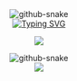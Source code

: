 <div align="center">
  <picture>
  <source media="(prefers-color-scheme: dark)" srcset="https://cdn.jsdelivr.net/gh/ng-fukgin/ng-fukgin/assets/messagif.gif" />
    <img alt="github-snake" src="https://cdn.jsdelivr.net/gh/ng-fukgin/ng-fukgin/assets/messagif.gif" />
</picture>
  <!-- dynamic typing effect 动态打字效果 -->
  <div align="center">
    <a href="https://blog.sunguoqi.com/">
      <img src="https://readme-typing-svg.demolab.com?font=Fira+Code&pause=1000&width=435&lines=print(%22Hello%2C%20World%22);📶 █████████████████;🔋█████████████████;🔊█████████████████;&center=true&size=27" alt="Typing SVG" />
    </a>
  </div>

 <!-- knock code pictures 敲代码的图片 -->
  <img src="https://cdn.jsdelivr.net/gh/ng-fukgin/ng-fukgin/assets/images/coding.gif" /><br>

<!-- Snake Code Contribution Map 贪吃蛇代码贡献图 -->
<picture>
  <source media="(prefers-color-scheme: dark)" srcset="https://cdn.jsdelivr.net/gh/ng-fukgin/ng-fukgin/profile-snake-contrib/github-contribution-grid-snake-dark.svg" />
  <source media="(prefers-color-scheme: light)" srcset="https://cdn.jsdelivr.net/gh/ng-fukgin/ng-fukgin/profile-snake-contrib/github-contribution-grid-snake.svg" />
  <img alt="github-snake" src="https://cdn.jsdelivr.net/gh/ng-fukgin/ng-fukgin/profile-snake-contrib/github-contribution-grid-snake-dark.svg" />
</picture>

</div>


<div align="center" >

<!-- profile-3d-contrib 3D贡献图-->
<img src="https://cdn.jsdelivr.net/gh/ng-fukgin/ng-fukgin/profile-3d-contrib/profile-night-rainbow.svg" />
</div>
